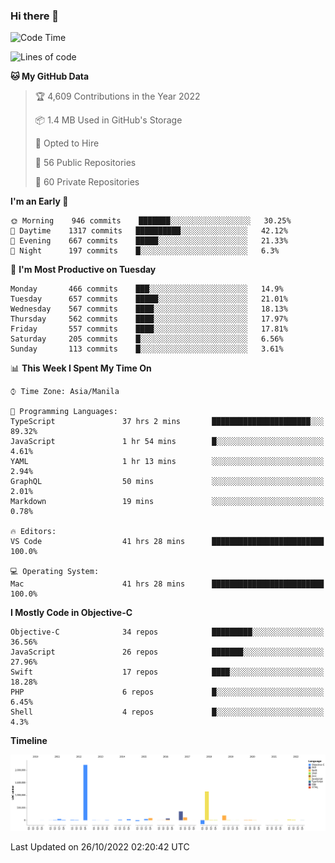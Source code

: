 ### Hi there 👋

<!--START_SECTION:waka-->
![Code Time](http://img.shields.io/badge/Code%20Time-3%2C242%20hrs%2028%20mins-blue)

![Lines of code](https://img.shields.io/badge/From%20Hello%20World%20I%27ve%20Written-4%20Million%20lines%20of%20code-blue)

**🐱 My GitHub Data** 

> 🏆 4,609 Contributions in the Year 2022
 > 
> 📦 1.4 MB Used in GitHub's Storage 
 > 
> 💼 Opted to Hire
 > 
> 📜 56 Public Repositories 
 > 
> 🔑 60 Private Repositories  
 > 
**I'm an Early 🐤** 

```text
🌞 Morning    946 commits    ███████░░░░░░░░░░░░░░░░░░   30.25% 
🌆 Daytime    1317 commits   ██████████░░░░░░░░░░░░░░░   42.12% 
🌃 Evening    667 commits    █████░░░░░░░░░░░░░░░░░░░░   21.33% 
🌙 Night      197 commits    █░░░░░░░░░░░░░░░░░░░░░░░░   6.3%

```
📅 **I'm Most Productive on Tuesday** 

```text
Monday       466 commits    ███░░░░░░░░░░░░░░░░░░░░░░   14.9% 
Tuesday      657 commits    █████░░░░░░░░░░░░░░░░░░░░   21.01% 
Wednesday    567 commits    ████░░░░░░░░░░░░░░░░░░░░░   18.13% 
Thursday     562 commits    ████░░░░░░░░░░░░░░░░░░░░░   17.97% 
Friday       557 commits    ████░░░░░░░░░░░░░░░░░░░░░   17.81% 
Saturday     205 commits    █░░░░░░░░░░░░░░░░░░░░░░░░   6.56% 
Sunday       113 commits    █░░░░░░░░░░░░░░░░░░░░░░░░   3.61%

```


📊 **This Week I Spent My Time On** 

```text
⌚︎ Time Zone: Asia/Manila

💬 Programming Languages: 
TypeScript               37 hrs 2 mins       ██████████████████████░░░   89.32% 
JavaScript               1 hr 54 mins        █░░░░░░░░░░░░░░░░░░░░░░░░   4.61% 
YAML                     1 hr 13 mins        ░░░░░░░░░░░░░░░░░░░░░░░░░   2.94% 
GraphQL                  50 mins             ░░░░░░░░░░░░░░░░░░░░░░░░░   2.01% 
Markdown                 19 mins             ░░░░░░░░░░░░░░░░░░░░░░░░░   0.78%

🔥 Editors: 
VS Code                  41 hrs 28 mins      █████████████████████████   100.0%

💻 Operating System: 
Mac                      41 hrs 28 mins      █████████████████████████   100.0%

```

**I Mostly Code in Objective-C** 

```text
Objective-C              34 repos            █████████░░░░░░░░░░░░░░░░   36.56% 
JavaScript               26 repos            ███████░░░░░░░░░░░░░░░░░░   27.96% 
Swift                    17 repos            ████░░░░░░░░░░░░░░░░░░░░░   18.28% 
PHP                      6 repos             █░░░░░░░░░░░░░░░░░░░░░░░░   6.45% 
Shell                    4 repos             █░░░░░░░░░░░░░░░░░░░░░░░░   4.3%

```


**Timeline**

![Chart not found](https://raw.githubusercontent.com/rad182/rad182/main/charts/bar_graph.png) 


 Last Updated on 26/10/2022 02:20:42 UTC
<!--END_SECTION:waka-->


<!--
**rad182/rad182** is a ✨ _special_ ✨ repository because its `README.md` (this file) appears on your GitHub profile.

Here are some ideas to get you started:

- 🔭 I’m currently working on ...
- 🌱 I’m currently learning ...
- 👯 I’m looking to collaborate on ...
- 🤔 I’m looking for help with ...
- 💬 Ask me about ...
- 📫 How to reach me: ...
- 😄 Pronouns: ...
- ⚡ Fun fact: ...
-->
